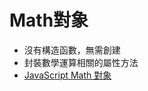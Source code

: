 # Math對象
- 沒有構造函數，無需創建
- 封裝數學運算相關的屬性方法
- [JavaScript Math 對象](https://www.w3school.com.cn/jsref/jsref_obj_math.asp)
